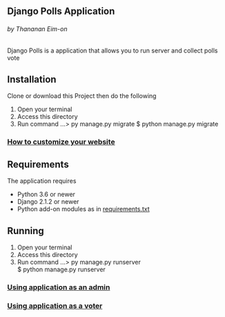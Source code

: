  ## Django Polls Application
 ###### by Thananan Eim-on
Django Polls is a application that allows you to run server and collect
polls vote

 ## Installation

Clone or download this Project then do the following

1. Open your terminal
2. Access this directory
3. Run command ...\> py manage.py migrate
                   $ python manage.py migrate
                   
 ### [How to customize your website](CUSTOMIZATION.md)
                   
 ## Requirements

 The application requires
 * Python 3.6 or newer
 * Django 2.1.2 or newer
 * Python add-on modules as in [requirements.txt](requirements.txt)

 ## Running

1. Open your terminal
2. Access this directory
3. Run command ...\> py manage.py runserver    
                   $ python manage.py runserver

### [Using application as an admin](ASADMIN.md)

### [Using application as a voter](ASUSER.md)
